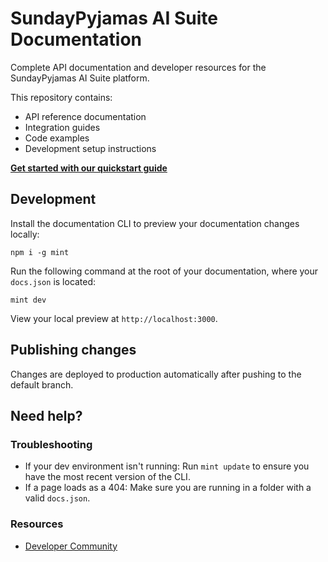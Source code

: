 # SundayPyjamas AI Suite Documentation

Complete API documentation and developer resources for the SundayPyjamas AI Suite platform.

This repository contains:

- API reference documentation
- Integration guides
- Code examples
- Development setup instructions

**[Get started with our quickstart guide](quickstart.mdx)**

## Development

Install the documentation CLI to preview your documentation changes locally:

```
npm i -g mint
```

Run the following command at the root of your documentation, where your `docs.json` is located:

```
mint dev
```

View your local preview at `http://localhost:3000`.

## Publishing changes

Changes are deployed to production automatically after pushing to the default branch.

## Need help?

### Troubleshooting

- If your dev environment isn't running: Run `mint update` to ensure you have the most recent version of the CLI.
- If a page loads as a 404: Make sure you are running in a folder with a valid `docs.json`.

### Resources
- [Developer Community](https://github.com/sundaypyjamas)